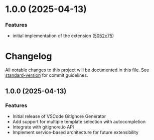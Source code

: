 # 1.0.0 (2025-04-13)


### Features

* initial implementation of the extension ([5052c75](https://github.com/SBTopZZZ-LG/vscode-gitignoreio/commit/5052c750b8404f637e20f74a1af943a390d7ce64))

# Changelog

All notable changes to this project will be documented in this file. See [standard-version](https://github.com/conventional-changelog/standard-version) for commit guidelines.

## 1.0.0 (2025-04-13)

### Features

* Initial release of VSCode GitIgnore Generator
* Add support for multiple template selection with autocompletion
* Integrate with gitignore.io API
* Implement service-based architecture for future extensibility
